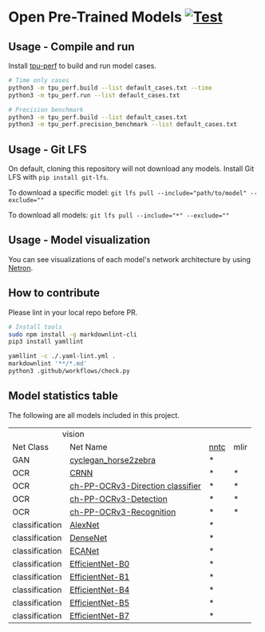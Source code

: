 # Open Pre-Trained Models [![Test](https://github.com/sophgo/model-zoo/actions/workflows/ci.yml/badge.svg?event=schedule)](https://github.com/sophgo/model-zoo/actions/workflows/ci.yml)

## Usage - Compile and run

Install [tpu-perf](https://github.com/sophgo/tpu-perf) to build and run model cases.

```bash
# Time only cases
python3 -m tpu_perf.build --list default_cases.txt --time
python3 -m tpu_perf.run --list default_cases.txt

# Precision benchmark
python3 -m tpu_perf.build --list default_cases.txt
python3 -m tpu_perf.precision_benchmark --list default_cases.txt
```

## Usage - Git LFS

On default, cloning this repository will not download any models. Install
Git LFS with `pip install git-lfs`.

To download a specific model:
`git lfs pull --include="path/to/model" --exclude=""`

To download all models:
`git lfs pull --include="*" --exclude=""`

## Usage - Model visualization

You can see visualizations of each model's network architecture by using [Netron](https://github.com/lutzroeder/Netron).

## How to contribute

Please lint in your local repo before PR.

```bash
# Install tools
sudo npm install -g markdownlint-cli
pip3 install yamllint

yamllint -c ./.yaml-lint.yml .
markdownlint '**/*.md'
python3 .github/workflows/check.py
```

## Model statistics table

 The following are all models included in this project.

<table>
    <tr>
        <td colspan="4"> <img width=100/>vision</td>
    </tr>
    <tr>
        <td>Net Class</td>
        <td>Net Name</td>
        <td><a href="https://www.runoob.com/markdown/md-link.html">nntc </td>
        <td>mlir</td>
    </tr>
    <tr>
        <td>GAN</td>
        <td><a href="https://github.com/sophgo/model-zoo/tree/main/vision/GAN/cyclegan">cyclegan_horse2zebra</td>
        <td>*</td>
        <td></td>
    </tr>
    <tr>
        <td>OCR</td>
        <td><a href="https://github.com/sophgo/model-zoo/tree/main/vision/OCR/CRNN">CRNN</td>
        <td>*</td>
        <td>*</td>
    </tr>
    <tr>
        <td>OCR</td>
        <td><a href="https://github.com/sophgo/model-zoo/tree/main/vision/OCR/PP-OCRv3cls">ch-PP-OCRv3-Direction classifier</td>
        <td>*</td>
        <td>*</td>
    </tr>
    <tr>
        <td>OCR</td>
        <td><a href="https://github.com/sophgo/model-zoo/tree/main/vision/OCR/PP-OCRv3det">ch-PP-OCRv3-Detection </td>
        <td>*</td>
        <td>*</td>
    </tr>
    <tr>
        <td>OCR</td>
        <td><a href="https://github.com/sophgo/model-zoo/tree/main/vision/OCR/PP-OCRv3rec">ch-PP-OCRv3-Recognition </td>
        <td>*</td>
        <td>*</td>
    </tr>
    <tr>
        <td>classification</td>
        <td><a href="https://github.com/sophgo/model-zoo/tree/main/vision/classification/AlexNet-Caffe">AlexNet </td>
        <td>*</td>
        <td></td>
    </tr>
    <tr>
        <td>classification</td>
        <td><a href="https://github.com/sophgo/model-zoo/tree/main/vision/classification/DenseNet-Caffe">DenseNet </td>
        <td>*</td>
        <td></td>
    </tr>
    <tr>
        <td>classification</td>
        <td><a href="https://github.com/sophgo/model-zoo/tree/main/vision/classification/ECANet-Torch">ECANet </td>
        <td>*</td>
        <td></td>
    </tr>
    <tr>
        <td>classification</td>
        <td><a href="https://github.com/sophgo/model-zoo/tree/main/vision/classification/EfficientNet-B0">EfficientNet-B0 </td>
        <td>*</td>
        <td></td>
    </tr>
    <tr>
        <td>classification</td>
        <td><a href="https://github.com/sophgo/model-zoo/tree/main/vision/classification/EfficientNet-B1">EfficientNet-B1 </td>
        <td>*</td>
        <td></td>
    </tr>
    <tr>
        <td>classification</td>
        <td><a href="https://github.com/sophgo/model-zoo/tree/main/vision/classification/EfficientNet-B4">EfficientNet-B4 </td>
        <td>*</td>
        <td></td>
    </tr>
    <tr>
        <td>classification</td>
        <td><a href="https://github.com/sophgo/model-zoo/tree/main/vision/classification/EfficientNet-B5">EfficientNet-B5 </td>
        <td>*</td>
        <td></td>
    </tr>
    <tr>
        <td>classification</td>
        <td><a href="https://github.com/sophgo/model-zoo/tree/main/vision/classification/EfficientNet-B7">EfficientNet-B7 </td>
        <td>*</td>
        <td></td>
    </tr>
    


</table>

